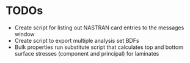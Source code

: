 # TODOs
* Create script for listing out NASTRAN card entries to the messages window
* Create script to export multiple analysis set BDFs
* Bulk properties run substitute script that calculates top and bottom surface stresses (component and principal) for laminates

